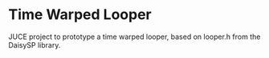 # Time Warped Looper

JUCE project to prototype a time warped looper, based on looper.h from the DaisySP library.
